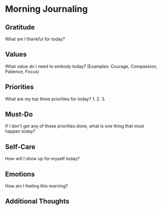 # Morning Journaling

## Gratitude
What am I thankful for today?

## Values
What value do I need to embody today?
(Examples: Courage, Compassion, Patience, Focus)

## Priorities
What are my top three priorities for today?
1. 
2. 
3. 

## Must-Do
If I don't get any of these priorities done, what is one thing that must happen today?

## Self-Care
How will I show up for myself today?

## Emotions
How am I feeling this morning?

## Additional Thoughts